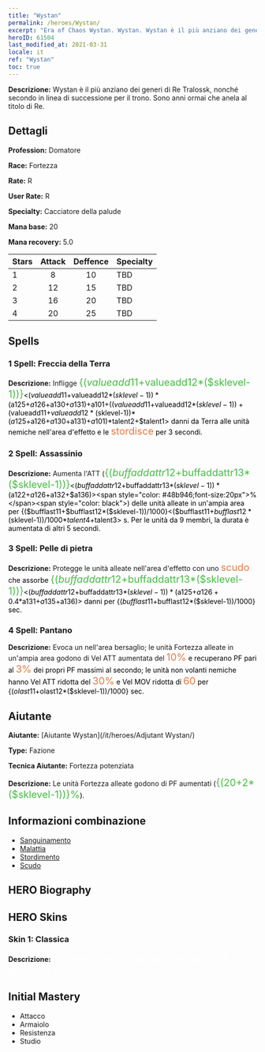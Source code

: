 ```yaml
---
title: "Wystan"
permalink: /heroes/Wystan/
excerpt: "Era of Chaos Wystan. Wystan. Wystan è il più anziano dei generi di Re Tralossk, nonché secondo in linea di successione per il trono. Sono anni ormai che anela al titolo di Re."
heroID: 61504
last_modified_at: 2021-03-31
locale: it
ref: "Wystan"
toc: true
---
```

 **Descrizione:** Wystan è il più anziano dei generi di Re Tralossk, nonché secondo in linea di successione per il trono. Sono anni ormai che anela al titolo di Re.
## Dettagli
 **Profession:** Domatore

 **Race:** Fortezza

 **Rate:** R

 **User Rate:** R

 **Specialty:** Cacciatore della palude

 **Mana base:** 20

 **Mana recovery:** 5.0


  | Stars   |     Attack     |    Deffence    |      Specialty     |
  |---------|:---------------:|:---------------:|--------------------|
  |    1    | 8 | 10 | TBD |
  |    2    | 12 | 15 | TBD |
  |    3    | 16 | 20 | TBD |
  |    4    | 20 | 25 | TBD |

## Spells
### 1 Spell: Freccia della Terra
 **Descrizione:** Infligge <span style="color: #48b946;font-size:20px">{($valueadd11+$valueadd12*($sklevel-1))}</span><span style="color: black"><($valueadd11+$valueadd12*($sklevel-1))*($a125+$a126+$a130+$a131)+$a101+(($valueadd11+$valueadd12*($sklevel-1))+($valueadd11+$valueadd12*($sklevel-1))*($a125+$a126+$a130+$a131)+$a101)*$talent2+$talent1> danni da Terra alle unità nemiche nell'area d'effetto e le <span style="color: #e07c44;font-size:20px">stordisce</span><span style="color: black"> per 3 secondi.

### 2 Spell: Assassinio
 **Descrizione:** Aumenta l'ATT (<span style="color: #48b946;font-size:20px">{($buffaddattr12+$buffaddattr13*($sklevel-1))}</span><span style="color: black"><($buffaddattr12+$buffaddattr13*($sklevel-1))*($a122+$a126+$a132+$a136)><span style="color: #48b946;font-size:20px">%</span><span style="color: black">) delle unità alleate in un'ampia area per {($bufflast11+$bufflast12*($sklevel-1))/1000}<($bufflast11+$bufflast12*($sklevel-1))/1000*$talent4+$talent3> s. Per le unità da 9 membri, la durata è aumentata di altri 5 secondi.

### 3 Spell: Pelle di pietra
 **Descrizione:** Protegge le unità alleate nell'area d'effetto con uno <span style="color: #e07c44;font-size:20px">scudo</span><span style="color: black"> che assorbe <span style="color: #48b946;font-size:20px">{($buffaddattr12+$buffaddattr13*($sklevel-1))}</span><span style="color: black"><($buffaddattr12+$buffaddattr13*($sklevel-1))*($a125+$a126+0.4*$a131+$a135+$a136)> danni per {($bufflast11+$bufflast12*($sklevel-1))/1000} sec.

### 4 Spell: Pantano
 **Descrizione:** Evoca un <Pantano> nell'area bersaglio; le unità Fortezza alleate in un'ampia area godono di Vel ATT aumentata del <span style="color: #e07c44;font-size:20px">10%</span><span style="color: black"> e recuperano PF pari al <span style="color: #e07c44;font-size:20px">3%</span><span style="color: black"> dei propri PF massimi al secondo; le unità non volanti nemiche hanno Vel ATT ridotta del <span style="color: #e07c44;font-size:20px">30%</span><span style="color: black"> e Vel MOV ridotta di <span style="color: #e07c44;font-size:20px">60</span><span style="color: black"> per {($olast11+$olast12*($sklevel-1))/1000} sec.


## Aiutante

 **Aiutante:**  [Aiutante Wystan](/it/heroes/Adjutant Wystan/) 

 **Type:**  Fazione 

 **Tecnica Aiutante:**  Fortezza potenziata 

 **Descrizione:** Le unità Fortezza alleate godono di PF aumentati (<span style="color: #48b946;font-size:20px">{(20+2*($sklevel-1))}%</span><span style="color: black">).

## Informazioni combinazione

* [Sanguinamento](/it/combination/Sanguinamento/) 
* [Malattia](/it/combination/Malattia/) 
* [Stordimento](/it/combination/Stordimento/) 
* [Scudo](/it/combination/Scudo/) 

## HERO Biography

## HERO Skins
### Skin 1: **Classica**

 **Descrizione:** <span style="color: #ffffff;font-size:20px">Ho ancora molto da imparare prima di diventare re.</span>



## Initial Mastery
   - Attacco
   - Armaiolo
   - Resistenza
   - Studio
